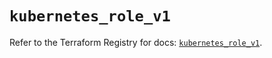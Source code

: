 # `kubernetes_role_v1`

Refer to the Terraform Registry for docs: [`kubernetes_role_v1`](https://registry.terraform.io/providers/hashicorp/kubernetes/2.36.0/docs/resources/role_v1).

